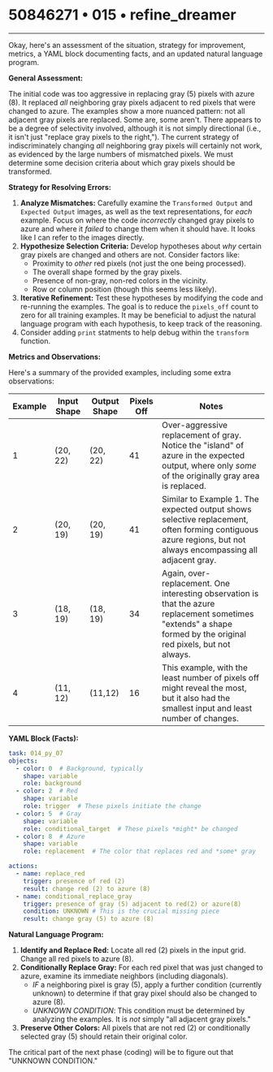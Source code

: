 # 50846271 • 015 • refine_dreamer

---
Okay, here's an assessment of the situation, strategy for improvement, metrics, a YAML block documenting facts, and an updated natural language program.

**General Assessment:**

The initial code was too aggressive in replacing gray (5) pixels with azure (8). It replaced *all* neighboring gray pixels adjacent to red pixels that were changed to azure. The examples show a more nuanced pattern: not all adjacent gray pixels are replaced. Some are, some aren't. There appears to be a degree of selectivity involved, although it is not simply directional (i.e., it isn't just "replace gray pixels to the right,"). The current strategy of indiscriminately changing *all* neighboring gray pixels will certainly not work, as evidenced by the large numbers of mismatched pixels. We must determine some decision criteria about which gray pixels should be transformed.

**Strategy for Resolving Errors:**

1.  **Analyze Mismatches:** Carefully examine the `Transformed Output` and `Expected Output` images, as well as the text representations, for *each* example. Focus on where the code *incorrectly* changed gray pixels to azure and where it *failed* to change them when it should have. It looks like I can refer to the images directly.
2.  **Hypothesize Selection Criteria:** Develop hypotheses about *why* certain gray pixels are changed and others are not. Consider factors like:
    *   Proximity to *other* red pixels (not just the one being processed).
    *   The overall shape formed by the gray pixels.
    *   Presence of non-gray, non-red colors in the vicinity.
    *   Row or column position (though this seems less likely).
3.  **Iterative Refinement:** Test these hypotheses by modifying the code and re-running the examples. The goal is to reduce the `pixels_off` count to zero for all training examples. It may be beneficial to adjust the natural language program with each hypothesis, to keep track of the reasoning.
4. Consider adding `print` statments to help debug within the `transform` function.

**Metrics and Observations:**

Here's a summary of the provided examples, including some extra observations:

| Example | Input Shape | Output Shape | Pixels Off | Notes                                                                                                                                                                                                              |
| ------- | ----------- | ------------ | ---------- | ------------------------------------------------------------------------------------------------------------------------------------------------------------------------------------------------------------------ |
| 1       | (20, 22)    | (20, 22)     | 41         | Over-aggressive replacement of gray. Notice the "island" of azure in the expected output, where only *some* of the originally gray area is replaced.                                                             |
| 2       | (20, 19)    | (20, 19)     | 41           | Similar to Example 1. The expected output shows selective replacement, often forming contiguous azure regions, but not always encompassing all adjacent gray.                                                      |
| 3       | (18, 19)    | (18, 19)     | 34         | Again, over-replacement. One interesting observation is that the azure replacement sometimes "extends" a shape formed by the original red pixels, but not always.                                                 |
| 4       | (11, 12)     | (11,12)        |16          |This example, with the least number of pixels off might reveal the most, but it also had the smallest input and least number of changes.|

**YAML Block (Facts):**

```yaml
task: 014_py_07
objects:
  - color: 0  # Background, typically
    shape: variable
    role: background
  - color: 2  # Red
    shape: variable
    role: trigger  # These pixels initiate the change
  - color: 5  # Gray
    shape: variable
    role: conditional_target  # These pixels *might* be changed
  - color: 8  # Azure
    shape: variable
    role: replacement  # The color that replaces red and *some* gray

actions:
  - name: replace_red
    trigger: presence of red (2)
    result: change red (2) to azure (8)
  - name: conditional_replace_gray
    trigger: presence of gray (5) adjacent to red(2) or azure(8)
    condition: UNKNOWN # This is the crucial missing piece
    result: change gray (5) to azure (8)
```

**Natural Language Program:**

1.  **Identify and Replace Red:** Locate all red (2) pixels in the input grid. Change all red pixels to azure (8).
2.  **Conditionally Replace Gray:** For each red pixel that was just changed to azure, examine its immediate neighbors (including diagonals).
    *   *IF* a neighboring pixel is gray (5), apply a further condition (currently unknown) to determine if that gray pixel should also be changed to azure (8).
    *   *UNKNOWN CONDITION*: This condition must be determined by analyzing the examples. It is *not* simply "all adjacent gray pixels."
3.  **Preserve Other Colors:** All pixels that are not red (2) or conditionally selected gray (5) should retain their original color.

The critical part of the next phase (coding) will be to figure out that "UNKNOWN CONDITION."


